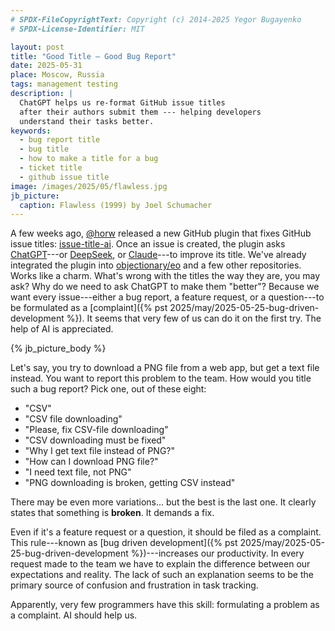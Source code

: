 ```yaml
---
# SPDX-FileCopyrightText: Copyright (c) 2014-2025 Yegor Bugayenko
# SPDX-License-Identifier: MIT

layout: post
title: "Good Title — Good Bug Report"
date: 2025-05-31
place: Moscow, Russia
tags: management testing
description: |
  ChatGPT helps us re-format GitHub issue titles
  after their authors submit them --- helping developers
  understand their tasks better.
keywords:
  - bug report title
  - bug title
  - how to make a title for a bug
  - ticket title
  - github issue title
image: /images/2025/05/flawless.jpg
jb_picture:
  caption: Flawless (1999) by Joel Schumacher
---
```


A few weeks ago, [@horw] released a new GitHub plugin that fixes GitHub issue titles: [issue-title-ai].
Once an issue is created, the plugin asks [ChatGPT]---or [DeepSeek], or [Claude]---to improve its title.
We've already integrated the plugin into [objectionary/eo] and a few other repositories.
Works like a charm.
What's wrong with the titles the way they are, you may ask?
Why do we need to ask ChatGPT to make them "better"?
Because we want every issue---either a bug report, a feature request, or a question---to be formulated as a [complaint]({% pst 2025/may/2025-05-25-bug-driven-development %}).
It seems that very few of us can do it on the first try.
The help of AI is appreciated.

<!--more-->

{% jb_picture_body %}

Let's say, you try to download a PNG file from a web app, but get a text file instead.
You want to report this problem to the team.
How would you title such a bug report?
Pick one, out of these eight:

* "CSV"
* "CSV file downloading"
* "Please, fix CSV-file downloading"
* "CSV downloading must be fixed"
* "Why I get text file instead of PNG?"
* "How can I download PNG file?"
* "I need text file, not PNG"
* "PNG downloading is broken, getting CSV instead"

There may be even more variations... but the best is the last one.
It clearly states that something is **broken**.
It demands a fix.

Even if it's a feature request or a question, it should be filed as a complaint.
This rule---known as [bug driven development]({% pst 2025/may/2025-05-25-bug-driven-development %})---increases our productivity.
In every request made to the team we have to explain the difference between our expectations and reality.
The lack of such an explanation seems to be the primary source of confusion and frustration in task tracking.

Apparently, very few programmers have this skill: formulating a problem as a complaint.
AI should help us.

[@horw]: https://github.com/horw
[issue-title-ai]: https://github.com/horw/issue-title-ai
[objectionary/eo]: https://github.com/objectionary/eo
[Mozilla]: https://www.researchgate.net/publication/2559439_An_Overview_of_the_Software_Engineering_Process_and_Tools_in_the_Mozilla_Project
[ChatGPT]: https://chatgpt.com
[Claude]: https://claude.ai/
[DeepSeek]: https://www.deepseek.com/
